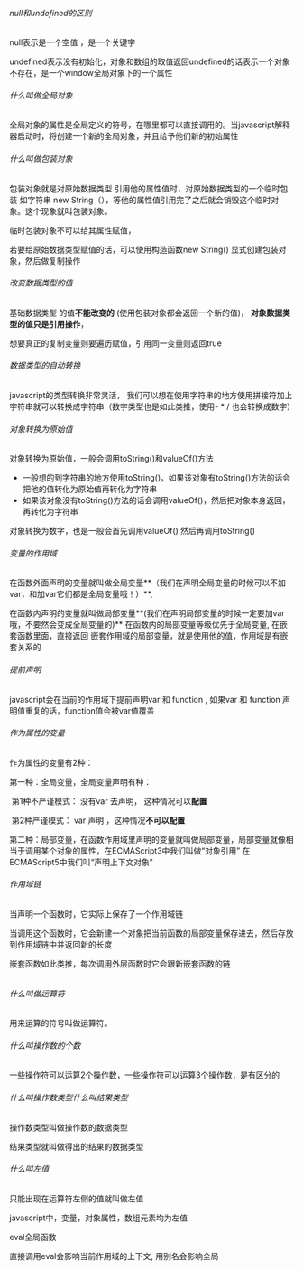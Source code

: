 ###### null和undefined的区别

null表示是一个空值 ，是一个关键字

undefined表示没有初始化，对象和数组的取值返回undefined的话表示一个对象不存在，是一个window全局对象下的一个属性



###### 什么叫做全局对象

全局对象的属性是全局定义的符号，在哪里都可以直接调用的。当javascript解释器启动时，将创建一个新的全局对象，并且给予他们新的初始属性



###### 什么叫做包装对象

包装对象就是对原始数据类型 引用他的属性值时，对原始数据类型的一个临时包装 如字符串 new String（），等他的属性值引用完了之后就会销毁这个临时对象。这个现象就叫包装对象。

临时包装对象不可以给其属性赋值，

若要给原始数据类型赋值的话，可以使用构造函数new String() 显式创建包装对象，然后做复制操作



###### 改变数据类型的值

基础数据类型 的值**不能改变的** (使用包装对象都会返回一个新的值)， **对象数据类型的值只是引用操作**，

想要真正的复制变量则要遍历赋值，引用同一变量则返回true



###### 数据类型的自动转换

javascript的类型转换非常灵活， 我们可以想在使用字符串的地方使用拼接符加上字符串就可以转换成字符串（数字类型也是如此类推，使用- * / 也会转换成数字）



###### 对象转换为原始值

对象转换为原始值，一般会调用toString()和valueOf()方法

- 一般想的到字符串的地方使用toString()，如果该对象有toString()方法的话会把他的值转化为原始值再转化为字符串
- 如果该对象没有toString()方法的话会调用valueOf()，然后把对象本身返回，再转化为字符串

对象转换为数字，也是一般会首先调用valueOf()  然后再调用toString() 



###### 变量的作用域

在函数外面声明的变量就叫做全局变量**（我们在声明全局变量的时候可以不加var，和加var它们都是全局变量哦！）**,

在函数内声明的变量就叫做局部变量**(我们在声明局部变量的时候一定要加var哦，不要然会变成全局变量的)**  在函数内的局部变量等级优先于全局变量, 在嵌套函数里面，直接返回 嵌套作用域的局部变量，就是使用他的值，作用域是有嵌套关系的



###### 提前声明

javascript会在当前的作用域下提前声明var 和 function , 如果var 和  function 声明值重复的话，function值会被var值覆盖



###### 作为属性的变量

作为属性的变量有2种：

第一种：全局变量，全局变量声明有种：

​				第1种不严谨模式： 没有var 去声明， 这种情况可以**配置**

​				 第2种严谨模式： var 声明 ，这种情况**不可以配置**

第二种：局部变量，在函数作用域里声明的变量就叫做局部变量，局部变量就像相当于调用某个对象的属性，在ECMAScript3中我们叫做“对象引用” 在ECMAScript5中我们叫“声明上下文对象”  



###### 作用域链

当声明一个函数时，它实际上保存了一个作用域链

当调用这个函数时，它会新建一个对象把当前函数的局部变量保存进去，然后存放到作用域链中并返回新的长度

嵌套函数如此类推，每次调用外层函数时它会跟新嵌套函数的链

###### 





###### 什么叫做运算符

用来运算的符号叫做运算符。



###### 什么叫操作数的个数

一些操作符可以运算2个操作数，一些操作符可以运算3个操作数，是有区分的



###### 什么叫操作数类型什么叫结果类型

操作数类型叫做操作数的数据类型

结果类型就叫做得出的结果的数据类型



###### 什么叫左值

只能出现在运算符左侧的值就叫做左值

javascript中，变量，对象属性，数组元素均为左值



eval全局函数

直接调用eval会影响当前作用域的上下文,  用别名会影响全局







